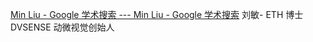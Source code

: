 [‪Min Liu‬ - ‪Google 学术搜索‬ --- ‪Min Liu‬ - ‪Google 学术搜索‬](https://scholar.google.com.hk/citations?hl=zh-CN&user=9YYkL8kAAAAJ)
刘敏- ETH 博士 DVSENSE 动微视觉创始人
